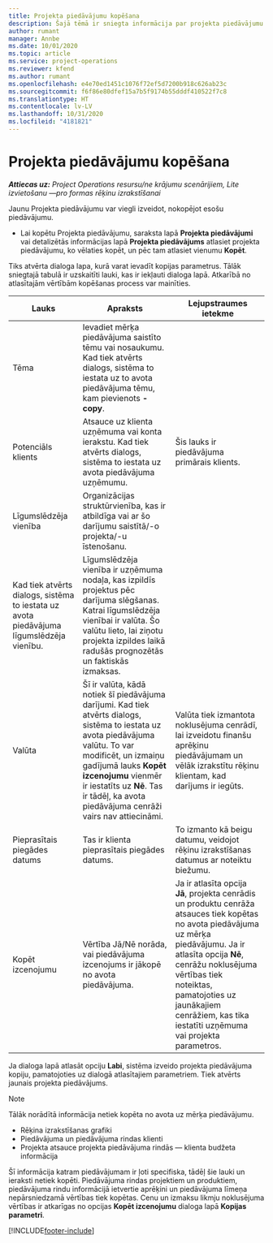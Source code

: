```yaml
---
title: Projekta piedāvājumu kopēšana
description: Šajā tēmā ir sniegta informācija par projekta piedāvājumu kopēšanu Project Operations.
author: rumant
manager: Annbe
ms.date: 10/01/2020
ms.topic: article
ms.service: project-operations
ms.reviewer: kfend
ms.author: rumant
ms.openlocfilehash: e4e70ed1451c1076f72ef5d7200b918c626ab23c
ms.sourcegitcommit: f6f86e80dfef15a7b5f9174b55dddf410522f7c8
ms.translationtype: HT
ms.contentlocale: lv-LV
ms.lasthandoff: 10/31/2020
ms.locfileid: "4181821"
---
```

# <a name="copy-project-based-quotes"></a>Projekta piedāvājumu kopēšana

_**Attiecas uz:** Project Operations resursu/ne krājumu scenārijiem, Lite izvietošanu —pro formas rēķinu izrakstīšanai_

Jaunu Projekta piedāvājumu var viegli izveidot, nokopējot esošu piedāvājumu. 

- Lai kopētu Projekta piedāvājumu, saraksta lapā **Projekta piedāvājumi** vai detalizētās informācijas lapā **Projekta piedāvājums** atlasiet projekta piedāvājumu, ko vēlaties kopēt, un pēc tam atlasiet vienumu **Kopēt**.

Tiks atvērta dialoga lapa, kurā varat ievadīt kopijas parametrus. Tālāk sniegtajā tabulā ir uzskaitīti lauki, kas ir iekļauti dialoga lapā. Atkarībā no atlasītajām vērtībām kopēšanas process var mainīties.

| **Lauks** | **Apraksts** | **Lejupstraumes ietekme** |
| --- | --- | --- |
| Tēma | Ievadiet mērķa piedāvājuma saistīto tēmu vai nosaukumu. Kad tiek atvērts dialogs, sistēma to iestata uz to avota piedāvājuma tēmu, kam pievienots **-copy**. | |
| Potenciāls klients | Atsauce uz klienta uzņēmuma vai konta ierakstu. Kad tiek atvērts dialogs, sistēma to iestata uz avota piedāvājuma uzņēmumu. | Šis lauks ir piedāvājuma primārais klients. |
| Līgumslēdzēja vienība | Organizācijas struktūrvienība, kas ir atbildīga vai ar šo darījumu saistītā/-o projekta/-u īstenošanu.
Kad tiek atvērts dialogs, sistēma to iestata uz avota piedāvājuma līgumslēdzēja vienību. | Līgumslēdzēja vienība ir uzņēmuma nodaļa, kas izpildīs projektus pēc darījuma slēgšanas. Katrai līgumslēdzēja vienībai ir valūta. Šo valūtu lieto, lai ziņotu projekta izpildes laikā radušās prognozētās un faktiskās izmaksas. |
| Valūta | Šī ir valūta, kādā notiek šī piedāvājuma darījumi. Kad tiek atvērts dialogs, sistēma to iestata uz avota piedāvājuma valūtu. To var modificēt, un izmaiņu gadījumā lauks **Kopēt izcenojumu** vienmēr ir iestatīts uz **Nē**. Tas ir tādēļ, ka avota piedāvājuma cenrāži vairs nav attiecināmi. | Valūta tiek izmantota noklusējuma cenrādī, lai izveidotu finanšu aprēķinu piedāvājumam un vēlāk izrakstītu rēķinu klientam, kad darījums ir iegūts. |
| Pieprasītais piegādes datums | Tas ir klienta pieprasītais piegādes datums. | To izmanto kā beigu datumu, veidojot rēķinu izrakstīšanas datumus ar noteiktu biežumu. |
| Kopēt izcenojumu | Vērtība Jā/Nē norāda, vai piedāvājuma izcenojums ir jākopē no avota piedāvājuma. | Ja ir atlasīta opcija **Jā**, projekta cenrādis un produktu cenrāža atsauces tiek kopētas no avota piedāvājuma uz mērķa piedāvājumu. Ja ir atlasīta opcija **Nē**, cenrāžu noklusējuma vērtības tiek noteiktas, pamatojoties uz jaunākajiem cenrāžiem, kas tika iestatīti uzņēmuma vai projekta parametros. |

Ja dialoga lapā atlasāt opciju **Labi**, sistēma izveido projekta piedāvājuma kopiju, pamatojoties uz dialogā atlasītajiem parametriem. Tiek atvērts jaunais projekta piedāvājums. 

> [!NOTE]
> Tālāk norādītā informācija netiek kopēta no avota uz mērķa piedāvājumu.
>
> - Rēķina izrakstīšanas grafiki
> - Piedāvājuma un piedāvājuma rindas klienti
> - Projekta atsauce projekta piedāvājuma rindās — klienta budžeta informācija
>
>Šī informācija katram piedāvājumam ir ļoti specifiska, tādēļ šie lauki un ieraksti netiek kopēti. Piedāvājuma rindas projektiem un produktiem, piedāvājuma rindu informācijā ietvertie aprēķini un piedāvājuma līmeņa nepārsniedzamā vērtības tiek kopētas. Cenu un izmaksu likmju noklusējuma vērtības ir atkarīgas no opcijas **Kopēt izcenojumu** dialoga lapā **Kopijas parametri**.


[!INCLUDE[footer-include](../includes/footer-banner.md)]